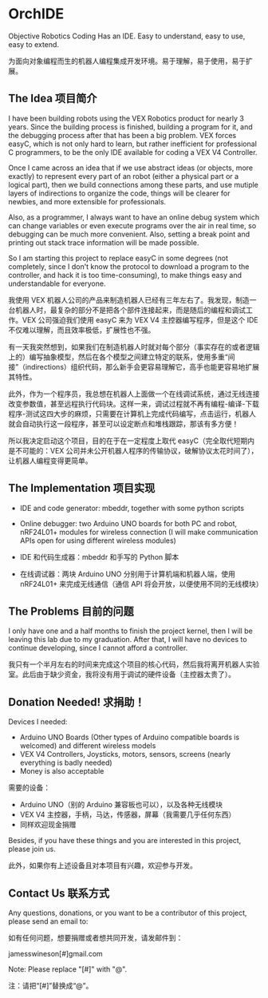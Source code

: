 OrchIDE
=======

Objective Robotics Coding Has an IDE. Easy to understand, easy to use, easy to extend.

为面向对象编程而生的机器人编程集成开发环境。易于理解，易于使用，易于扩展。

## The Idea 项目简介

I have been building robots using the VEX Robotics product for nearly 3 years. Since the building process is finished, building a program for it, and the debugging process after that has been a big problem. VEX forces easyC, which is not only hard to learn, but rather inefficient for professional C programmers, to be the only IDE available for coding a VEX V4 Controller. 

Once I came across an idea that if we use abstract ideas (or objects, more exactly) to represent every part of an robot (either a physical part or a logical part), then we build connections among these parts, and use mutiple layers of indirections to organize the code, things will be clearer for newbies, and more extensible for professionals.

Also, as a programmer, I always want to have an online debug system which can change variables or even execute programs over the air in real time, so debugging can be much more convenient. Also, setting a break point and printing out stack trace information will be made possible.

So I am starting this project to replace easyC in some degrees (not completely, since I don't know the protocol to download a program to the controller, and hack it is too time-consuming), to make things easy and understandable for everyone.

我使用 VEX 机器人公司的产品来制造机器人已经有三年左右了。我发现，制造一台机器人时，最复杂的部分不是把各个部件连接起来，而是随后的编程和调试工作。VEX 公司强迫我们使用 easyC 来为 VEX V4 主控器编写程序，但是这个 IDE 不仅难以理解，而且效率极低，扩展性也不强。

有一天我突然想到，如果我们在制造机器人时就对每个部分（事实存在的或者逻辑上的）编写抽象模型，然后在各个模型之间建立特定的联系，使用多重“间接”（indirections）组织代码，那么新手会更容易理解它，高手也能更容易地扩展其特性。

此外，作为一个程序员，我总想在机器人上面做一个在线调试系统，通过无线连接改变参数值，甚至远程执行代码块。这样一来，调试过程就不再有编程-编译-下载程序-测试这四大步的麻烦，只需要在计算机上完成代码编写，点击运行，机器人就会自动执行这一段程序，甚至可以设定断点和堆栈跟踪，那该有多方便！

所以我决定启动这个项目，目的在于在一定程度上取代 easyC（完全取代短期内是不可能的：VEX 公司并未公开机器人程序的传输协议，破解协议太花时间了），让机器人编程变得更简单。

## The Implementation 项目实现

* IDE and code generator: mbeddr, together with some python scripts
* Online debugger: two Arduino UNO boards for both PC and robot, nRF24L01+ modules for wireless connection (I will make communication APIs open for using different wireless modules)

* IDE 和代码生成器：mbeddr 和手写的 Python 脚本
* 在线调试器：两块 Arduino UNO 分别用于计算机端和机器人端，使用 nRF24L01+ 来完成无线通信（通信 API 将会开放，以便使用不同的无线模块）

## The Problems 目前的问题

I only have one and a half months to finish the project kernel, then I will be leaving this lab due to my graduation. After that, I will have no devices to continue developing, since I cannot afford a controller.

我只有一个半月左右的时间来完成这个项目的核心代码，然后我将离开机器人实验室。此后由于缺少资金，我将没有用于调试的硬件设备（主控器太贵了）。

## Donation Needed! 求捐助！

Devices I needed: 
* Arduino UNO Boards (Other types of Arduino compatible boards is welcomed) and different wireless models
* VEX V4 Controllers, Joysticks, motors, sensors, screens (nearly everything is badly needed)
* Money is also acceptable

需要的设备：
* Arduino UNO（别的 Arduino 兼容板也可以），以及各种无线模块
* VEX V4 主控器，手柄，马达，传感器，屏幕（我需要几乎任何东西）
* 同样欢迎现金捐赠

Besides, if you have these things and you are interested in this project, please join us.

此外，如果你有上述设备且对本项目有兴趣，欢迎参与开发。

## Contact Us 联系方式

Any questions, donations, or you want to be a contributor of this project, please send an email to:

如有任何问题，想要捐赠或者想共同开发，请发邮件到：

jamesswineson[#]gmail.com

Note: Please replace "[#]" with "@".

注：请把“[#]”替换成“@”。
